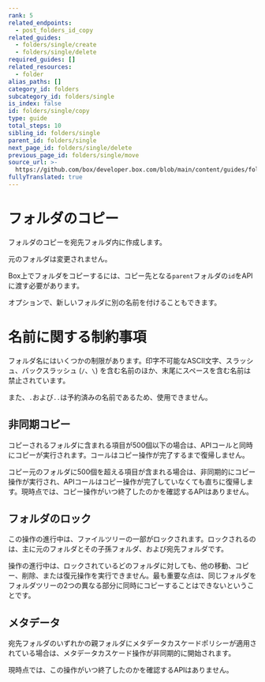 ```yaml
---
rank: 5
related_endpoints:
  - post_folders_id_copy
related_guides:
  - folders/single/create
  - folders/single/delete
required_guides: []
related_resources:
  - folder
alias_paths: []
category_id: folders
subcategory_id: folders/single
is_index: false
id: folders/single/copy
type: guide
total_steps: 10
sibling_id: folders/single
parent_id: folders/single
next_page_id: folders/single/delete
previous_page_id: folders/single/move
source_url: >-
  https://github.com/box/developer.box.com/blob/main/content/guides/folders/single/copy.md
fullyTranslated: true
---
```

# フォルダのコピー

フォルダのコピーを宛先フォルダ内に作成します。

元のフォルダは変更されません。

Box上でフォルダをコピーするには、コピー先となる`parent`フォルダの`id`をAPIに渡す必要があります。

<Samples id="post_folders_id_copy">

</Samples>

オプションで、新しいフォルダに別の名前を付けることもできます。

<Samples id="post_folders_id_copy" variant="with_name">

</Samples>

<Message type="notice">

# 名前に関する制約事項

フォルダ名にはいくつかの制限があります。印字不可能なASCII文字、スラッシュ、バックスラッシュ (`/`、`\`) を含む名前のほか、末尾にスペースを含む名前は禁止されています。

また、`.`および`..`は予約済みの名前であるため、使用できません。

</Message>

## 非同期コピー

コピーされるフォルダに含まれる項目が500個以下の場合は、APIコールと同時にコピーが実行されます。コールはコピー操作が完了するまで復帰しません。

コピー元のフォルダに500個を超える項目が含まれる場合は、非同期的にコピー操作が実行され、APIコールはコピー操作が完了していなくても直ちに復帰します。現時点では、コピー操作がいつ終了したのかを確認するAPIはありません。

## フォルダのロック

この操作の進行中は、ファイルツリーの一部がロックされます。ロックされるのは、主に元のフォルダとその子孫フォルダ、および宛先フォルダです。

操作の進行中は、ロックされているどのフォルダに対しても、他の移動、コピー、削除、または復元操作を実行できません。最も重要な点は、同じフォルダをフォルダツリーの2つの異なる部分に同時にコピーすることはできないということです。

## メタデータ

宛先フォルダのいずれかの親フォルダにメタデータカスケードポリシーが適用されている場合は、メタデータカスケード操作が非同期的に開始されます。

現時点では、この操作がいつ終了したのかを確認するAPIはありません。
